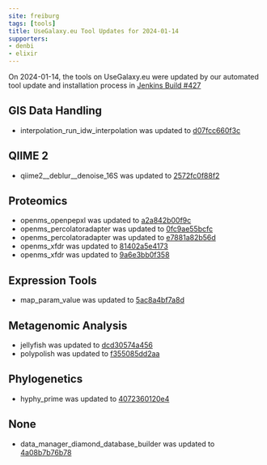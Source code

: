 ```yaml
---
site: freiburg
tags: [tools]
title: UseGalaxy.eu Tool Updates for 2024-01-14
supporters:
- denbi
- elixir
---
```


On 2024-01-14, the tools on UseGalaxy.eu were updated by our automated tool update and installation process in [Jenkins Build #427](https://build.galaxyproject.eu/job/usegalaxy-eu/job/install-tools/#427/)


## GIS Data Handling

- interpolation_run_idw_interpolation was updated to [d07fcc660f3c](https://toolshed.g2.bx.psu.edu/view/ecology/interpolation_run_idw_interpolation/d07fcc660f3c)

## QIIME 2

- qiime2__deblur__denoise_16S was updated to [2572fc0f88f2](https://toolshed.g2.bx.psu.edu/view/q2d2/qiime2__deblur__denoise_16S/2572fc0f88f2)

## Proteomics

- openms_openpepxl was updated to [a2a842b00f9c](https://toolshed.g2.bx.psu.edu/view/galaxyp/openms_openpepxl/a2a842b00f9c)
- openms_percolatoradapter was updated to [0fc9ae55bcfc](https://toolshed.g2.bx.psu.edu/view/galaxyp/openms_percolatoradapter/0fc9ae55bcfc)
- openms_percolatoradapter was updated to [e7881a82b56d](https://toolshed.g2.bx.psu.edu/view/galaxyp/openms_percolatoradapter/e7881a82b56d)
- openms_xfdr was updated to [81402a5e4173](https://toolshed.g2.bx.psu.edu/view/galaxyp/openms_xfdr/81402a5e4173)
- openms_xfdr was updated to [9a6e3bb0f358](https://toolshed.g2.bx.psu.edu/view/galaxyp/openms_xfdr/9a6e3bb0f358)

## Expression Tools

- map_param_value was updated to [5ac8a4bf7a8d](https://toolshed.g2.bx.psu.edu/view/iuc/map_param_value/5ac8a4bf7a8d)

## Metagenomic Analysis

- jellyfish was updated to [dcd30574a456](https://toolshed.g2.bx.psu.edu/view/iuc/jellyfish/dcd30574a456)
- polypolish was updated to [f355085dd2aa](https://toolshed.g2.bx.psu.edu/view/iuc/polypolish/f355085dd2aa)

## Phylogenetics

- hyphy_prime was updated to [4072360120e4](https://toolshed.g2.bx.psu.edu/view/iuc/hyphy_prime/4072360120e4)

## None

- data_manager_diamond_database_builder was updated to [4a08b7b76b78](https://toolshed.g2.bx.psu.edu/view/iuc/data_manager_diamond_database_builder/4a08b7b76b78)

